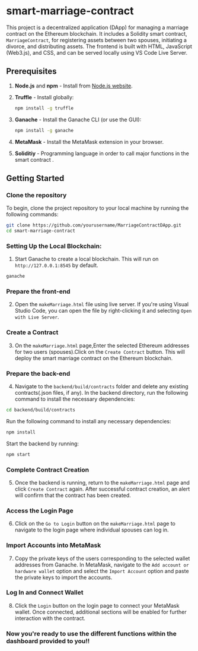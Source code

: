 # smart-marriage-contract

This project is a decentralized application (DApp) for managing a marriage contract on the Ethereum blockchain. It includes a Solidity smart contract, `MarriageContract`, for registering assets between two spouses, initiating a divorce, and distributing assets. The frontend is built with HTML, JavaScript (Web3.js), and CSS, and can be served locally using VS Code Live Server.

## Prerequisites

1. **Node.js** and **npm** - Install from [Node.js website](https://nodejs.org/).
   
2. **Truffle** - Install globally:
   ```bash
   npm install -g truffle
   ```

3. **Ganache** - Install the Ganache CLI (or use the GUI):
   ```bash
   npm install -g ganache
   ```

4. **MetaMask** - Install the MetaMask extension in your browser.

5. **Soliditiy** - Programming language in order to call major functions in the smart contract .


## Getting Started

### Clone the repository
To begin, clone the project repository to your local machine by running the following commands:

```bash
git clone https://github.com/yourusername/MarriageContractDApp.git
cd smart-marriage-contract
```



### Setting Up the Local Blockchain:

1. Start Ganache to create a local blockchain. This will run on `http://127.0.0.1:8545` by default.

```bash 
ganache
```


### Prepare the front-end

2. Open the `makeMarriage.html` file using live server. If you're using Visual Studio Code, you can open the file by      right-clicking it and selecting `Open with Live Server`.


### Create a Contract

3. On the `makeMarriage.html` page,Enter the selected Ethereum addresses for two users (spouses).Click on the `Create Contract` button. This will deploy the smart marriage contract on the Ethereum blockchain.



### Prepare the back-end

4. Navigate to the `backend/build/contracts` folder and delete any existing contracts(.json files, if any). In the backend directory, run the following command to install the necessary dependencies:

```bash
cd backend/build/contracts
```
   Run the following command to install any necessary dependencies:

```bash
npm install
```
   Start the backend by running:
   
```bash
npm start
```

### Complete Contract Creation

5. Once the backend is running, return to the `makeMarriage.html` page and click `Create Contract` again.
After successful contract creation, an alert will confirm that the contract has been created.

### Access the Login Page

6. Click on the `Go to Login` button on the `makeMarriage.html` page to navigate to the login page where individual spouses can log in.

### Import Accounts into MetaMask

7. Copy the private keys of the users corresponding to the selected wallet addresses from Ganache. In MetaMask, navigate to the `Add account or hardware wallet` option and select the `Import Account` option and paste the private keys to import the accounts.


### Log In and Connect Wallet

8. Click the `Login` button on the login page to connect your MetaMask wallet. Once connected, additional sections will be enabled for further interaction with the contract.

### Now you're ready to use the different functions within the dashboard provided to you!!

